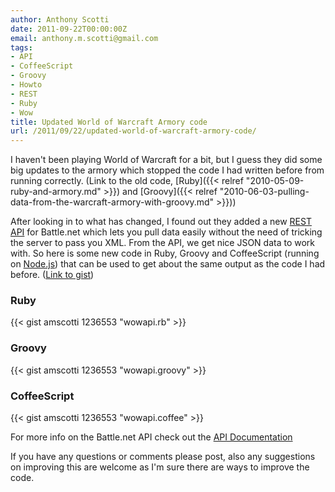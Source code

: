 ```yaml
---
author: Anthony Scotti
date: 2011-09-22T00:00:00Z
email: anthony.m.scotti@gmail.com
tags:
- API
- CoffeeScript
- Groovy
- Howto
- REST
- Ruby
- Wow
title: Updated World of Warcraft Armory code
url: /2011/09/22/updated-world-of-warcraft-armory-code/
---
```


I haven't been playing World of Warcraft for a bit, but I guess they did some big updates to the armory which stopped the code I had written before from running correctly. (Link to the old code, [Ruby]({{< relref "2010-05-09-ruby-and-armory.md" >}}) and [Groovy]({{< relref "2010-06-03-pulling-data-from-the-warcraft-armory-with-groovy.md" >}}))

After looking in to what has changed, I found out they added a new [REST API](http://en.wikipedia.org/wiki/Representational_state_transfer) for Battle.net which lets you pull data easily without the need of tricking the server to pass you XML. From the API, we get nice JSON data to work with. So here is some new code in Ruby, Groovy and CoffeeScript (running on [Node.js](http://nodejs.org/)) that can be used to get about the same output as the code I had before. ([Link to gist](https://gist.github.com/1236553))

### Ruby
{{< gist amscotti 1236553 "wowapi.rb" >}}

### Groovy
{{< gist amscotti 1236553 "wowapi.groovy" >}}

### CoffeeScript
{{< gist amscotti 1236553 "wowapi.coffee" >}}


For more info on the Battle.net API check out the [API Documentation](http://blizzard.github.com/api-wow-docs/)

If you have any questions or comments please post, also any suggestions on improving this are welcome as I'm sure there are ways to improve the code.
